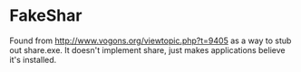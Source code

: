 # FakeShar

Found from http://www.vogons.org/viewtopic.php?t=9405 as a way to stub
out share.exe.  It doesn't implement share, just makes applications
believe it's installed.

